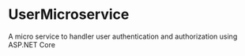 # UserMicroservice
A micro service to handler user authentication and authorization using ASP.NET Core
